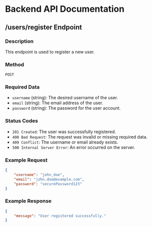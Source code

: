 # Backend API Documentation

## /users/register Endpoint

### Description
This endpoint is used to register a new user.

### Method
`POST`

### Required Data
- `username` (string): The desired username of the user.
- `email` (string): The email address of the user.
- `password` (string): The password for the user account.

### Status Codes
- `201 Created`: The user was successfully registered.
- `400 Bad Request`: The request was invalid or missing required data.
- `409 Conflict`: The username or email already exists.
- `500 Internal Server Error`: An error occurred on the server.

### Example Request
```json
{
    "username": "john_doe",
    "email": "john.doe@example.com",
    "password": "securePassword123"
}
```

### Example Response
```json
{
    "message": "User registered successfully."
}
```